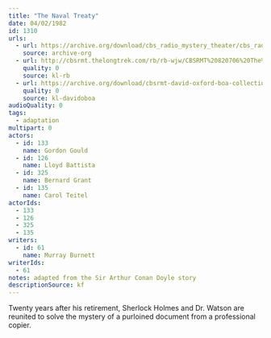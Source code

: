 ```yaml
---
title: "The Naval Treaty"
date: 04/02/1982
id: 1310
urls: 
  - url: https://archive.org/download/cbs_radio_mystery_theater/cbs_radio_mystery_theater-1301-1350.zip/cbs_radio_mystery_theater-1301-1350%2Fcbsrmt_1310_the_naval_treaty.mp3
    source: archive-org
  - url: http://cbsrmt.thelongtrek.com/rb/rb-wjw/CBSRMT%20820706%20The%20Naval%20Treaty%20(rr%20of%20820402)_wjw.mp3
    quality: 0
    source: kl-rb
  - url: https://archive.org/download/cbsrmt-david-oxford-boa-collection/CBSRMT-820402-1310-The-Naval-Treaty-(128-48)_WBBM-JE-{BoA}.mp3
    quality: 0
    source: kl-davidoboa
audioQuality: 0
tags: 
  - adaptation
multipart: 0
actors:  
  - id: 133
    name: Gordon Gould  
  - id: 126
    name: Lloyd Battista  
  - id: 325
    name: Bernard Grant  
  - id: 135
    name: Carol Teitel
actorIds:  
  - 133  
  - 126  
  - 325  
  - 135
writers:  
  - id: 61
    name: Murray Burnett
writerIds:  
  - 61
notes: adapted from the Sir Arthur Conan Doyle story
descriptionSource: kf
---
```

Twenty years after his retirement, Sherlock Holmes and Dr. Watson are reunited to solve the mystery of a purloined document from a professional copier.